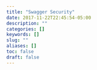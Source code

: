 ```yaml
---
title: "Swagger Security"
date: 2017-11-22T22:45:54-05:00
description: ""
categories: []
keywords: []
slug: ""
aliases: []
toc: false
draft: false
---
```

